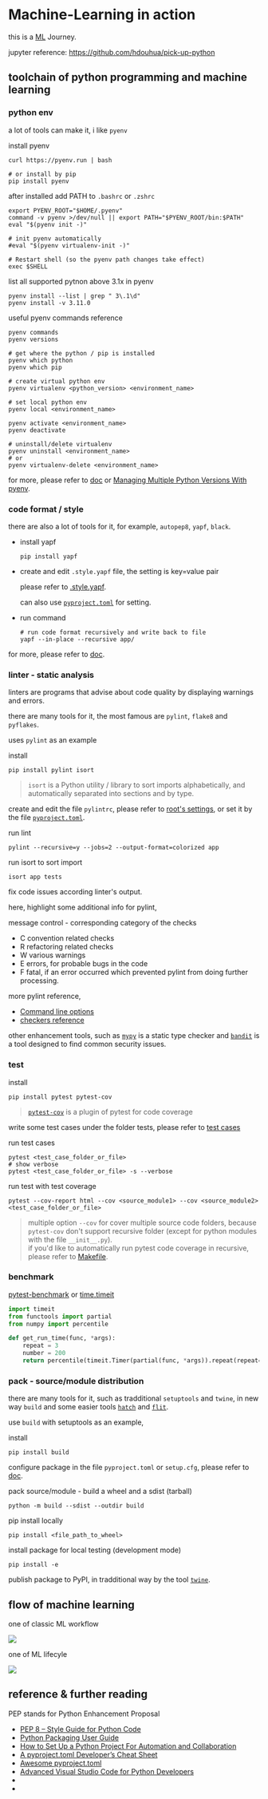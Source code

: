 # Machine-Learning in action

this is a [ML](./day-day-up/ml-concepts.md) Journey.

jupyter reference: https://github.com/hdouhua/pick-up-python

## toolchain of python programming and machine learning

### python env

a lot of tools can make it, i like `pyenv`

install pyenv

```shell
curl https://pyenv.run | bash

# or install by pip
pip install pyenv
```

after installed add PATH to `.bashrc` or `.zshrc`

```shell
export PYENV_ROOT="$HOME/.pyenv"
command -v pyenv >/dev/null || export PATH="$PYENV_ROOT/bin:$PATH"
eval "$(pyenv init -)"

# init pyenv automatically
#eval "$(pyenv virtualenv-init -)"

# Restart shell (so the pyenv path changes take effect)
exec $SHELL
```

list all supported pytnon above 3.1x in pyenv

```shell
pyenv install --list | grep " 3\.1\d"
pyenv install -v 3.11.0
```

useful pyenv commands reference

```shell
pyenv commands
pyenv versions

# get where the python / pip is installed
pyenv which python
pyenv which pip

# create virtual python env
pyenv virtualenv <python_version> <environment_name>

# set local python env
pyenv local <environment_name>

pyenv activate <environment_name>
pyenv deactivate

# uninstall/delete virtualenv
pyenv uninstall <environment_name>
# or
pyenv virtualenv-delete <environment_name>
```

for more, please refer to [doc](https://github.com/pyenv/pyenv) or [Managing Multiple Python Versions With pyenv](https://realpython.com/intro-to-pyenv).

### code format / style

there are also a lot of tools for it, for example, `autopep8`, `yapf`, `black`.

- install yapf

   ```shell
   pip install yapf
   ```

- create and edit `.style.yapf` file, the setting is key=value pair

   please refer to [.style.yapf](./ml-model-serving/.style.yapf.bak).

   can also use [`pyproject.toml`](./ml-model-serving/pyproject.toml) for setting.

- run command

   ```shell
   # run code format recursively and write back to file
   yapf --in-place --recursive app/
   ```

for more, please refer to [doc](https://github.com/google/yapf).

### linter - static analysis

linters are programs that advise about code quality by displaying warnings and errors.

there are many tools for it, the most famous are `pylint`, `flake8` and `pyflakes`.

uses `pylint` as an example

install

```shell
pip install pylint isort
```
>`isort` is a Python utility / library to sort imports alphabetically, and automatically separated into sections and by type.

create and edit the file `pylintrc`, please refer to [root's settings](./.pylintrc), or set it by the file [`pyproject.toml`](./ml-model-serving/pyproject.toml).

run lint

```shell
pylint --recursive=y --jobs=2 --output-format=colorized app
```

run isort to sort import

```shell
isort app tests
```

fix code issues according linter's output.


here, highlight some additional info for pylint,

message control - corresponding category of the checks

- C convention related checks
- R refactoring related checks
- W various warnings
- E errors, for probable bugs in the code
- F fatal, if an error occurred which prevented pylint from doing further processing.

more pylint reference,
- [Command line options](https://pylint.pycqa.org/en/latest/user_guide/usage/run.html#command-line-options)
- [checkers reference](https://pylint.pycqa.org/en/latest/user_guide/checkers/features.html)

other enhancement tools, such as [`mypy`](https://mypy.readthedocs.io/en/stable/index.html) is a static type checker and [`bandit`](https://bandit.readthedocs.io/en/latest/start.html) is a tool designed to find common security issues.

### test

install

```shell
pip install pytest pytest-cov
```
>[`pytest-cov`](https://pytest-cov.readthedocs.io/en/latest/readme.html) is a plugin of pytest for code coverage 

write some test cases under the folder tests, please refer to [test cases](./ml-model-serving/tests/test_model_file.py)

run test cases

```shell
pytest <test_case_folder_or_file>
# show verbose
pytest <test_case_folder_or_file> -s --verbose
```

run test with test coverage

```shell
pytest --cov-report html --cov <source_module1> --cov <source_module2> <test_case_folder_or_file>
```
>multiple option `--cov` for cover multiple source code folders, because `pytest-cov` don't support recursive folder (except for python modules with the file `__init__.py`).  
>if you'd like to automatically run pytest code coverage in recursive, please refer to [Makefile](./ml-model-serving/Makefile).

### benchmark

[pytest-benchmark](https://pytest-benchmark.readthedocs.io/en/latest/) or [time.timeit](https://docs.python.org/3/library/timeit.html)

```python
import timeit
from functools import partial
from numpy import percentile

def get_run_time(func, *args):
    repeat = 3
    number = 200
    return percentile(timeit.Timer(partial(func, *args)).repeat(repeat=repeat, number=number), 90) / number
```

### pack - source/module distribution

there are many tools for it, such as tradditional `setuptools` and `twine`, in new way `build` and some easier tools [`hatch`](https://hatch.pypa.io/latest/intro/) and [`flit`](https://flit.pypa.io/en/stable/).

use `build` with setuptools as an example,

install

```shell
pip install build
```

configure package in the file `pyproject.toml` or `setup.cfg`, please refer to [doc](https://setuptools.pypa.io/en/latest/userguide/quickstart.html).

pack source/module - build a wheel and a sdist (tarball)

```shell
python -m build --sdist --outdir build
```

pip install locally

```shell
pip install <file_path_to_wheel>
```

install package for local testing (development mode)

```shell
pip install -e
```

publish package to PyPI, in tradditional way by the tool [`twine`](https://twine.readthedocs.io/en/stable/).

## flow of machine learning

one of classic ML workflow

![](./res/images/ai-classic-workflow.png)

one of ML lifecyle

![](./res/images/ml-lifecycle.png)

## reference & further reading

PEP stands for Python Enhancement Proposal

- [PEP 8 – Style Guide for Python Code](https://peps.python.org/pep-0008/)
- [Python Packaging User Guide](https://packaging.python.org/en/latest/key_projects/)
- [How to Set Up a Python Project For Automation and Collaboration](https://eugeneyan.com/writing/setting-up-python-project-for-automation-and-collaboration/)
- [A pyproject.toml Developer’s Cheat Sheet](https://betterprogramming.pub/a-pyproject-toml-developers-cheat-sheet-5782801fb3ed)
- [Awesome pyproject.toml](https://github.com/vinta/awesome-python)
- [Advanced Visual Studio Code for Python Developers](https://realpython.com/advanced-visual-studio-code-python/)
- [](https://scikit-hep.org/developer/pep621)
- [](https://henryiii.github.io/level-up-your-python/notebooks/0%20Intro.html)
